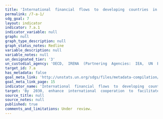 ```yaml
---
title: 'International  financial  flows  to  developing  countries  in  support  of  clean  energy  research  and  development  and  renewable  energy  production,  including  in  hybrid  systems'
permalink: /7-a-1/
sdg_goal: 7
layout: indicator
indicator: 7.a.1
indicator_variable: null
graph: null
graph_type_description: null
graph_status_notes: Redline
variable_description: null
variable_notes: null
un_designated_tier: '3'
un_custodial_agency: 'OECD,  IRENA  (Partnering  Agencies:  IEA,  UN  Energy,  UNEP)'
target_id: 7.a
has_metadata: false
goal_meta_link: 'http://unstats.un.org/sdgs/files/metadata-compilation/Metadata-Goal-7.pdf'
goal_meta_link_page: 15
indicator_name: 'International  financial  flows  to  developing  countries  in  support  of  clean  energy  research  and  development  and  renewable  energy  production,  including  in  hybrid  systems'
target: 'By  2030,  enhance  international  cooperation  to  facilitate  access  to  clean  energy  research  and  technology,  including  renewable  energy,  energy  efficiency  and  advanced  and  cleaner  fossil-fuel  technology,  and  promote  investment  in  '
source_title: null
source_notes: null
published: true
comments_and_limitations: Under  review.  
---
```

